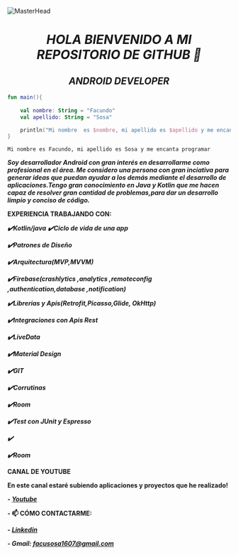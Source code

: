 ![MasterHead](https://1.bp.blogspot.com/-7A4WynwLsMw/XbBpCXG8fHI/AAAAAAAAMt4/uOa1bpLskYgrwGbllhSu2SDj_Mig8SXJQCLcBGAsYHQ/s1600/2000_600px.gif)
***<h1 align="center">HOLA BIENVENIDO A MI REPOSITORIO DE GITHUB 👋</h1>***
***<h2 align="center">ANDROID DEVELOPER</h2>***

```kotlin
fun main(){
    
    val nombre: String = "Facundo"
    val apellido: String = "Sosa"

    println("Mi nombre  es $nombre, mi apellido es $apellido y me encanta programar ")
}
```
```
Mi nombre es Facundo, mi apellido es Sosa y me encanta programar
```


***Soy desarrollador Android con gran interés en desarrollarme como profesional en el área. Me considero una persona con gran inciativa para generar ideas que puedan ayudar a los demás mediante el desarrollo de aplicaciones.Tengo gran conocimiento en Java y Kotlin que me hacen capaz de resolver gran cantidad de problemas,para dar un desarrollo limpio y conciso de código.***




**EXPERIENCIA TRABAJANDO CON:**


***✔️Kotlin/java***       ***✔️Ciclo de vida de una app***



***✔️Patrones de Diseño***

***✔️Arquitectura(MVP,MVVM)*** 

***✔️Firebase(crashlytics ,analytics ,remoteconfig ,authentication,database ,notification)***

***✔️Librerias y Apis(Retrofit,Picasso,Glide, OkHttp)***

***✔️Integraciones con Apis Rest*** 

***✔️LiveData*** 

***✔️Material Design***

***✔️GIT*** 

***✔️Corrutinas***

***✔️Room***

***✔️Test con JUnit y Espresso***

***✔️***

***✔️Room***

**CANAL DE YOUTUBE** 

**En este canal estaré subiendo aplicaciones y proyectos que he realizado!**

***- [Youtube](https://www.youtube.com/@FacuDev/featured)***


**- 📫 CÓMO CONTACTARME:** 

***- [Linkedin](https://www.linkedin.com/in/sosafacundo/)***
  
***- Gmail: facusosa1607@gmail.com***

